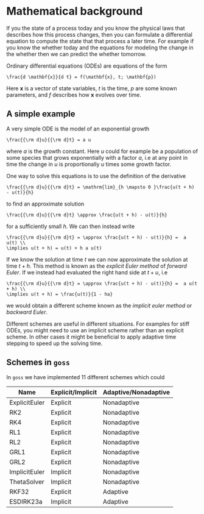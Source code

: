 # Mathematical background

If you the state of a process today and you know the physical laws that describes how this process changes, then you can formulate a differential equation to compute the state that that process a later time. For example if you know the whether today and the equations for modeling the change in the whether then we can predict the whether tomorrow.

Ordinary differential equations (ODEs) are equations of the form

```{math}
\frac{d \mathbf{x}}{d t} = f(\mathbf{x}, t; \mathbf{p})
```

Here $\mathbf{x}$ is a vector of state variables, $t$ is the time, $p$ are some known parameters, and $f$ describes how $\mathbf{x}$ evolves over time.

## A simple example
A very simple ODE is the model of an exponential growth

```{math}
\frac{{\rm d}u}{{\rm d}t} = a u
```
where $a$ is the growth constant. Here $u$ could for example be a population of some species that grows exponentially with a factor $a$, i.e at any point in time the change in $u$ is proportionally $u$ times some growth factor.

One way to solve this equations is to use the definition of the derivative
```{math}
\frac{{\rm d}u}{{\rm d}t} = \mathrm{lim}_{h \mapsto 0 }\frac{u(t + h) - u(t)}{h}
```
to find an approximate solution
```{math}
\frac{{\rm d}u}{{\rm d}t} \approx \frac{u(t + h) - u(t)}{h}
```
for a sufficiently small $h$. We can then instead write
```{math}
\frac{{\rm d}u}{{\rm d}t} = \approx \frac{u(t + h) - u(t)}{h} =  a u(t) \\
\implies u(t + h) = u(t) + h a u(t)
```
If we know the solution at time $t$ we can now approximate the solution at time $t + h$. This method is known as the _explicit Euler method_ of _forward Euler_. If we instead had evaluated the right hand side at $t+u$, i.e
```{math}
\frac{{\rm d}u}{{\rm d}t} = \approx \frac{u(t + h) - u(t)}{h} =  a u(t + h) \\
\implies u(t + h) = \frac{u(t)}{1 - ha}
```
we would obtain a different scheme known as the _implicit euler method_ or _backward Euler_.

Different schemes are useful in different situations. For examples for stiff ODEs, you might need to use an implicit scheme rather than an explicit scheme. In other cases it might be beneficial to apply adaptive time stepping to speed up the solving time.

## Schemes in `goss`
In `goss` we have implemented 11 different schemes which could


|          Name | Explicit/Implicit | Adaptive/Nonadaptive |
|---------------|-------------------|----------------------|
| ExplicitEuler | Explicit          | Nonadaptive          |
|           RK2 | Explicit          | Nonadaptive          |
|           RK4 | Explicit          | Nonadaptive          |
|           RL1 | Explicit          | Nonadaptive          |
|           RL2 | Explicit          | Nonadaptive          |
|          GRL1 | Explicit          | Nonadaptive          |
|          GRL2 | Explicit          | Nonadaptive          |
| ImplicitEuler | Implicit          | Nonadaptive          |
|   ThetaSolver | Implicit          | Nonadaptive          |
|         RKF32 | Explicit          | Adaptive             |
|     ESDIRK23a | Implicit          | Adaptive             |
